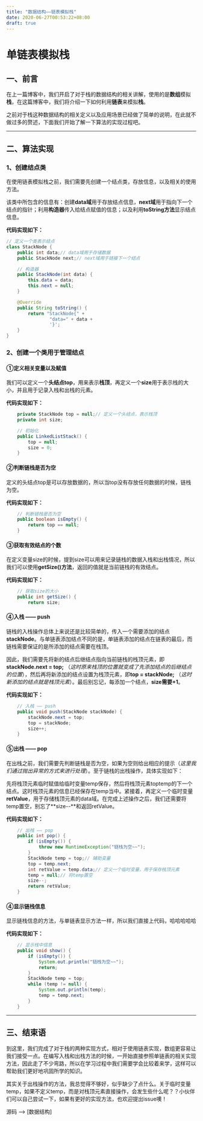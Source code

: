 ```yaml
---
title: "数据结构——链表模拟栈"
date: 2020-06-27T00:53:22+08:00
draft: true
---
```


# 单链表模拟栈

## 一、前言

在上一篇博客中，我们开启了对于栈的数据结构的相关讲解，使用的是**数组**模拟**栈**，在这篇博客中，我们将介绍一下如何利用**链表**来模拟**栈**。

之前对于栈这种数据结构的相关定义以及应用场景已经做了简单的说明，在此就不做过多的赘述，下面我们开始了解一下算法的实现过程吧。

---

## 二、算法实现

### 1、创建结点类

在使用链表模拟栈之前，我们需要先创建一个结点类，存放信息，以及相关的使用方法。

该类中所包含的信息有：创建**data域**用于存放结点信息，**next域**用于指向下一个结点的指针；利用**构造器**传入给结点赋值的信息；以及利用**toString方法**显示结点信息。

**代码实现如下：**

```java
// 定义一个类表示结点
class StackNode {
    public int data;// data域用于存储数据
    public StackNode next;// next域用于链接下一个结点

    // 构造器
    public StackNode(int data) {
        this.data = data;
        this.next = null;
    }

    @Override
    public String toString() {
        return "StackNode{" +
                "data=" + data +
                '}';
    }
}

```



### 2、创建一个类用于管理结点

#### ①定义相关变量以及赋值

我们可以定义一个**头结点top**，用来表示**栈顶**，再定义一个**size**用于表示栈的大小，并且用于记录入栈和出栈的元素。

**代码实现如下：**

```java
    private StackNode top = null;// 定义一个头结点，表示栈顶
    private int size;

    // 初始化
    public LinkedListStack() {
        top = null;
        size = 0;
    }
```

#### ②判断链栈是否为空

定义的头结点top是可以存放数据的，所以当top没有存放任何数据的时候，链栈为空。

**代码实现如下：**

```java
    // 判断链栈是否为空
    public boolean isEmpty() {
        return top == null;
    }
```

#### ③获取有效结点的个数

在定义变量size的时候，提到size可以用来记录链栈的数据入栈和出栈情况，所以我们可以使用**getSize()方法**，返回的值就是当前链栈的有效结点。

**代码实现如下：**

```java
    // 获取size的大小
    public int getSize() {
        return size;

```

#### ④入栈 —— push

链栈的入栈操作总体上来说还是比较简单的，传入一个需要添加的结点**stackNode**。与单链表添加结点不同的是，单链表添加的结点在链表的最后，而链栈需要保证的是所添加的结点需要在栈顶。

因此，我们需要先将新的结点后继结点指向当前链栈的栈顶元素，即**stackNode.next = top;** （*这时原来栈顶的位置就变成了先添加结点的后继结点的位置*），然后再将新添加的结点设置为栈顶元素，即**top = stackNode;** （*这时新添加的结点就是栈顶元素*）。最后别忘记，每添加一个结点，**size需要+1**。

**代码实现如下：**

```java
    // 入栈 —— push
    public void push(StackNode stackNode) {
        stackNode.next = top;
        top = stackNode;
        size++;
    }

```



#### ⑤出栈 —— pop

在出栈之前，我们需要先判断链栈是否为空，如果为空则给出相应的提示（*这里我们通过抛出异常的方式来进行处理*）。至于链栈的出栈操作，具体实现如下：

先将栈顶元素临时赋值给临时变量temp保存，然后将栈顶元素toptemp的下一个结点。这时栈顶元素的信息已经保存在temp当中。紧接着，再定义一个临时变量**retValue**，用于存储栈顶元素的data域。在完成上述操作之后，我们还需要将 temp置空，别忘了**size--**和返回retValue。

**代码实现如下：**

```java
    // 出栈 —— pop
    public int pop() {
        if (isEmpty()) {
            throw new RuntimeException("链栈为空~~");
        }
        StackNode temp = top;// 辅助变量
        top = temp.next;
        int retValue = temp.data;// 定义一个临时变量，用于保存栈顶元素
        temp = null;// 将temp置空
        size--;
        return retValue;
    }
```



#### ④显示链栈信息

显示链栈信息的方法，与单链表显示方法一样，所以我们直接上代码，哈哈哈哈哈

**代码实现如下：**

```java
    // 显示栈中信息
    public void show() {
        if (isEmpty()) {
            System.out.println("链栈为空~~");
            return;
        }
        StackNode temp = top;
        while (temp != null) {
            System.out.println(temp);
            temp = temp.next;
        }
    }
```



----

## 三、结束语

到这里，我们完成了对于栈的两种实现方式，相对于使用链表实现，数组更容易让我们接受一点。在编写入栈和出栈方法的时候，一开始直接参照单链表的相关实现方法，因此走了不少弯路，所以在学习过程中我们需要学会比较着来学，这样可以帮助我们更好地巩固所学的知识。

其实关于出栈操作的方法，我总觉得不够好，似乎缺少了点什么。关于临时变量temp，如果不定义temp，而是对栈顶元素直接操作，会发生些什么呢？？小伙伴们可以自己尝试一下，如果有更好的实现方法，也欢迎提出issue噢！

源码 ——> [数据结构]